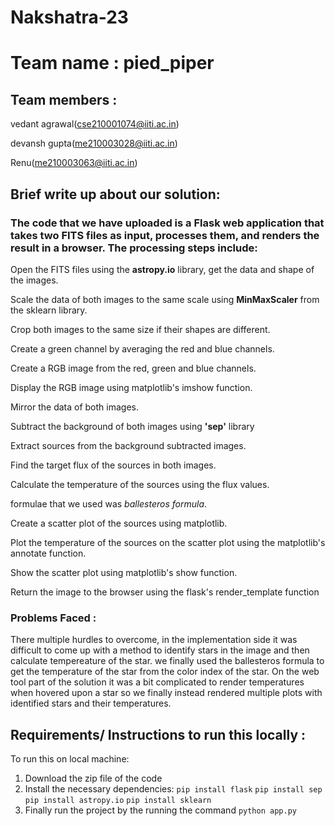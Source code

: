 # Nakshatra-23

# Team name : pied_piper

## Team members : 

vedant agrawal(cse210001074@iiti.ac.in)               

devansh gupta(me210003028@iiti.ac.in)               

Renu(me210003063@iiti.ac.in)
               
               
## Brief write up about our solution:
 
### The code that we have uploaded is a Flask web application that takes two FITS files as input, processes them, and renders the result in a browser. The processing steps include:

Open the FITS files using the **astropy.io** library, get the data and shape of the images.

Scale the data of both images to the same scale using **MinMaxScaler** from the sklearn library.

Crop both images to the same size if their shapes are different.

Create a green channel by averaging the red and blue channels.

Create a RGB image from the red, green and blue channels.

Display the RGB image using matplotlib's imshow function.

Mirror the data of both images.

Subtract the background of both images using **'sep'** library

Extract sources from the background subtracted images.

Find the target flux of the sources in both images.

Calculate the temperature of the sources using the flux values.

formulae that we used was _ballesteros formula_. 

Create a scatter plot of the sources using matplotlib.

Plot the temperature of the sources on the scatter plot using the matplotlib's annotate function.

Show the scatter plot using matplotlib's show function.

Return the image to the browser using the flask's render_template function


### Problems Faced :

There multiple hurdles to overcome, in the implementation side it was difficult to come up with a method to identify stars in the image and then calculate tempereature of the star. we finally used the ballesteros formula to get the temperature of the star from the color index of the star.
On the web tool part of the solution it was a bit complicated to render temperatures when hovered upon a star so we finally instead rendered multiple plots with identified stars and their temperatures.

## Requirements/ Instructions to run this locally : 

To run this on local machine:
1. Download the zip file of the code
2. Install the necessary dependencies:
    `pip install flask`
    `pip install sep`
    `pip install astropy.io`
    `pip install sklearn`
3. Finally run the project by the running the command `python app.py`

